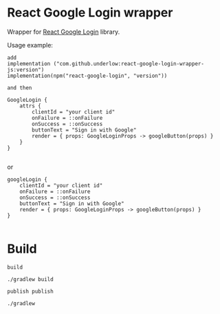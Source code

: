 # React Google Login wrapper

Wrapper for [React Google Login](https://github.com/anthonyjgrove/react-google-login) library.

Usage example: 
```
add     
implementation ("com.github.underlow:react-google-login-wrapper-js:version")
implementation(npm("react-google-login", "version"))

and then

GoogleLogin {
    attrs {
        clientId = "your client id"
        onFailure = ::onFailure
        onSuccess = ::onSuccess
        buttonText = "Sign in with Google"
        render = { props: GoogleLoginProps -> googleButton(props) }
    }
}
    
```

or 

```
googleLogin {
    clientId = "your client id"
    onFailure = ::onFailure
    onSuccess = ::onSuccess
    buttonText = "Sign in with Google"
    render = { props: GoogleLoginProps -> googleButton(props) }
}
    
```

# Build

```shell
build

./gradlew build

publish publish

./gradlew 
```
